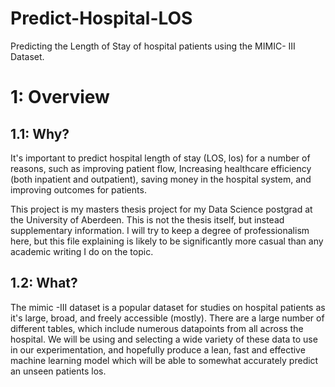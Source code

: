 # Predict-Hospital-LOS
Predicting the Length of Stay of hospital patients using the MIMIC- III Dataset.

# 1: Overview
## 1.1: Why?

It's important to predict hospital length of stay (LOS, los) for a number of reasons, such as improving patient flow, Increasing healthcare efficiency (both inpatient and outpatient), saving money in the hospital system, and improving outcomes for patients.

This project is my masters thesis project for my Data Science postgrad at the University of Aberdeen. This is not the thesis itself, but instead supplementary information. I will try to keep a degree of professionalism here, but this file explaining is likely to be significantly more casual than any academic writing I do on the topic.

## 1.2: What?

The mimic -III dataset is a popular dataset for studies on hospital patients as it's large, broad, and freely accessible (mostly). There are a large number of different tables, which include numerous datapoints from all across the hospital. We will be using and selecting a wide variety of these data to use in our experimentation,
and hopefully produce a lean, fast and effective machine learning model which will be able to somewhat accurately predict an  unseen patients los.

